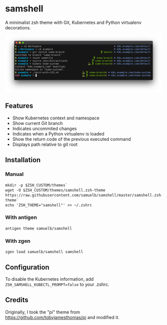 # samshell

A minimalist zsh theme with Git, Kubernetes and Python virtualenv decorations.

![](demo.png)

## Features

- Show Kubernetes context and namespace
- Show current Git branch
- Indicates uncommited changes 
- Indicates when a Python virtualenv is loaded
- Show the return code of the previous executed command
- Displays path relative to git root

## Installation

### Manual

```
mkdir -p $ZSH_CUSTOM/themes`
wget -O $ZSH_CUSTOM/themes/samshell.zsh-theme https://raw.githubusercontent.com/samuelb/samshell/master/samshell.zsh-theme`
echo 'ZSH_THEME="samshell"' >> ~/.zshrc
```

### With antigen

```
antigen theme samuelb/samshell
```

### With zgen

```
zgen load samuelb/samshell samshell
```

## Configuration

To disable the Kubernetes information, add `ZSH_SAMSHELL_KUBECTL_PROMPT=false` to
your .zshrc.

## Credits

Originally, I took the "pi" theme from https://github.com/tobyjamesthomas/pi and modified it.
